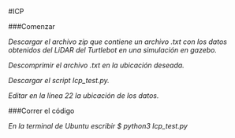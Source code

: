 #ICP

###Comenzar 

_Descargar el archivo zip que contiene un archivo .txt con los datos obtenidos del LiDAR del Turtlebot en una simulación en gazebo._

_Descomprimir el archivo .txt en la ubicación deseada._

_Descargar el script Icp_test.py._

_Editar en la línea 22 la ubicación de los datos._

###Correr el código

_En la terminal de Ubuntu escribir $ python3 Icp_test.py_
